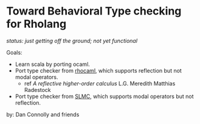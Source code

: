 # Toward Behavioral Type checking for Rholang

_status: just getting off the ground; not yet functional_

Goals:

 * Learn scala by porting ocaml.
 * Port type checker from [rhocaml](https://github.com/leithaus/rhocaml),
   which supports reflection but not modal operators.
   * ref _A reflective higher-order calculus_ L.G. Meredith Matthias Radestock
 * Port type checker from [SLMC](http://ctp.di.fct.unl.pt/SLMC/),
   which supports modal operators but not reflection.

by: Dan Connolly and friends
